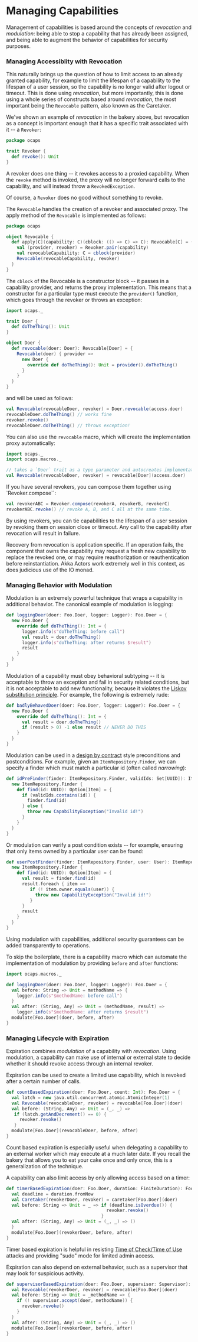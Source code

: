 
# Managing Capabilities

Management of capabilities is based around the concepts of *revocation* and *modulation*: being able to stop a capability that has already been assigned, and being able to augment the behavior of capabilities for security purposes.

### Managing Accessiblity with Revocation

This naturally brings up the question of how to limit access to an already granted capability, for example to limit the lifespan of a capability to the lifespan of a user session, so the capability is no longer valid after logout or timeout.  This is done using *revocation*, but more importantly, this is done using a whole series of constructs based around *revocation*, the most important being the `Revocable` pattern, also known as the Caretaker.

We've shown an example of *revocation* in the bakery above, but revocation as a concept is important enough that it has a specific trait associated with it -- a `Revoker`:

```scala
package ocaps

trait Revoker {
  def revoke(): Unit
}
```

A revoker does one thing -- it revokes access to a proxied capability.  When the `revoke` method is invoked, the proxy will no longer forward calls to the capability, and will instead throw a `RevokedException`.

Of course, a `Revoker` does no good without something to revoke.

The `Revocable` handles the creation of a revoker and associated proxy.  The apply method of the `Revocable` is implemented as follows:

```scala
package ocaps

object Revocable {
  def apply[C](capability: C)(cblock: (() => C) => C): Revocable[C] = {
    val (provider, revoker) = Revoker.pair(capability)
    val revocableCapability: C = cblock(provider)
    Revocable(revocableCapability, revoker)
  }
}
```

The `cblock` of the Revocable is a constructor block -- it passes in a capability provider, and returns the proxy implementation. This means that a constructor for a particular type must execute the `provider()` function, which goes through the revoker or throws an exception: 

```scala
import ocaps._

trait Doer {
  def doTheThing(): Unit
}

object Doer {
  def revocable(doer: Doer): Revocable[Doer] = {
    Revocable(doer) { provider =>
      new Doer {
        override def doTheThing(): Unit = provider().doTheThing()
      }
    }
  }
}
```

and will be used as follows:

```scala
val Revocable(revocableDoer, revoker) = Doer.revocable(access.doer)
revocableDoer.doTheThing() // works fine
revoker.revoke()
revocableDoer.doTheThing() // throws exception!
```

You can also use the `revocable` macro, which will create the implementation proxy automatically:

```scala
import ocaps._
import ocaps.macros._

// takes a `Doer` trait as a type parameter and autocreates implementation
val Revocable(revocableDoer, revoker) = revocable[Doer](access.doer)
```

If you have several revokers, you can compose them together using `Revoker.compose``:

```scala
val revokerABC = Revoker.compose(revokerA, revokerB, revokerC)
revokerABC.revoke() // revoke A, B, and C all at the same time.
```

By using revokers, you can tie capabilities to the lifespan of a user session by revoking them on session close or timeout.  Any call to the capability after revocation will result in failure.  

Recovery from revocation is application specific.  If an operation fails, the component that owns the capability may request a fresh new capability to replace the revoked one, or may require reauthorization or reauthentication before reinstantiation.  Akka Actors work extremely well in this context, as does judicious use of the IO monad.

### Managing Behavior with Modulation

Modulation is an extremely powerful technique that wraps a capability in additional behavior.  The canonical example of modulation is logging:

```scala
def loggingDoer(doer: Foo.Doer, logger: Logger): Foo.Doer = {
  new Foo.Doer {
    override def doTheThing(): Int = {
      logger.info(s"doTheThing: before call")
      val result = doer.doTheThing()
      logger.info(s"doTheThing: after returns $result")
      result
    }
  }
}
```

Modulation of a capability must obey behavioral subtyping -- it is acceptable to throw an exception and fail in security related conditions, but it is not acceptable to add new functionality, because it violates the [Liskov substitution principle](https://en.wikipedia.org/wiki/Liskov_substitution_principle).  For example, the following is extremely rude:

```scala
def badlyBehavedDoer(doer: Foo.Doer, logger: Logger): Foo.Doer = {
  new Foo.Doer {
    override def doTheThing(): Int = {
      val result = doer.doTheThing()
      if (result > 0) -1 else result // NEVER DO THIS
    }
  }
}
```

Modulation can be used in a [design by contract](https://en.wikipedia.org/wiki/Design_by_contract) style preconditions and postconditions.  For example, given an `ItemRepository.Finder`, we can specify a finder which must match a particular id (often called *narrowing*):

```scala
def idPreFinder(finder: ItemRepository.Finder, validIds: Set[UUID]): ItemRepository.Finder = {
  new ItemRepository.Finder {
    def find(id: UUID): Option[Item] = {
      if (validIds.contains(id)) {
        finder.find(id)
      } else {
        throw new CapabilityException("Invalid id!")
      }
    }
  }
}
```

Or modulation can verify a post condition exists -- for example, ensuring that only items owned by a particular user can be found:

```scala
def userPostFinder(finder: ItemRepository.Finder, user: User): ItemRepository.Finder = {
  new ItemRepository.Finder {
    def find(id: UUID): Option[Item] = {
      val result = finder.find(id)
      result.foreach { item =>
         if (! item.owner.equals(user)) {
           throw new CapabilityException("Invalid id!")
         }
      }
      result
    }
  }
}
```

Using modulation with capabilities, additional security guarantees can be added transparently to operations.

To skip the boilerplate, there is a capability macro which can automate the implementation of modulation by providing `before` and `after` functions:

```scala
import ocaps.macros._

def loggingDoer(doer: Foo.Doer, logger: Logger): Foo.Doer = {
  val before: String => Unit = methodName => {
    logger.info(s"$methodName: before call")
  }
  val after: (String, Any) => Unit = (methodName, result) =>
    logger.info(s"$methodName: after returns $result")
  modulate[Foo.Doer](doer, before, after)
}
```

### Managing Lifecycle with Expiration

Expiration combines *modulation* of a capability with *revocation*.  Using modulation, a capability can make use of internal or external state to decide whether it should revoke access through an internal revoker.

Expiration can be used to create a limited use capability, which is revoked after a certain number of calls.

```scala
def countBasedExpiration(doer: Foo.Doer, count: Int): Foo.Doer = {
  val latch = new java.util.concurrent.atomic.AtomicInteger(1)
  val Revocable(revocableDoer, revoker) = revocable[Foo.Doer](doer)
  val before: (String, Any) => Unit = (_, _) =>
   if (latch.getAndDecrement() == 0) {
     revoker.revoke()
   }
  modulate[Foo.Doer](revocableDoer, before, after)
} 
```

Count based expiration is especially useful when delegating a capability to an external worker which may execute at a much later date.  If you recall the bakery that allows you to eat your cake once and only once, this is a generalization of the technique.

A capability can also limit access by only allowing access based on a timer:

```scala
def timerBasedExpiration(doer: Foo.Doer, duration: FiniteDuration): Foo.Doer = {
  val deadline = duration.fromNow
  val Caretaker(revokerDoer, revoker) = caretaker[Foo.Doer](doer)
  val before: String => Unit = _ => if (deadline.isOverdue()) {
                                      revoker.revoke()
                                    }
  val after: (String, Any) => Unit = (_, _) => ()
  }
  modulate[Foo.Doer](revokerDoer, before, after)
}
```
 
Timer based expiration is helpful in resisting [Time of Check/Time of Use](https://en.wikipedia.org/wiki/Time_of_check_to_time_of_use) attacks and providing "sudo" mode for limited admin access. 
   
Expiration can also depend on external behavior, such as a supervisor that may look for suspicious activity.

```scala
def supervisorBasedExpiration(doer: Foo.Doer, supervisor: Supervisor): Foo.Doer = {
  val Revocable(revokerDoer, revoker) = revocable[Foo.Doer](doer)
  val before: String => Unit = _methodName => {
    if (! supervisor.accept(doer, methodName)) {
      revoker.revoke()
    }
  }
  val after: (String, Any) => Unit = (_, _) => ()
  modulate[Foo.Doer](revokerDoer, before, after)
}
```
